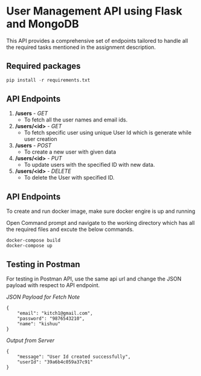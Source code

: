 # User Management API using Flask and MongoDB 
This API provides a comprehensive set of endpoints tailored to handle all the required tasks mentioned in the assignment description.

## Required packages
```python
pip install -r requirements.txt
```
## API Endpoints
1. **/users** - *GET*
   - To fetch all the user names and email ids.
2. **/users/\<id\>** - *GET*
   - To fetch specific user using unique User Id which is generate while user creation
3. **/users** - *POST*
   - To create a new user with given data
4. **/users/\<id\>** - *PUT*
   - To update users with the specified ID with new data.
5. **/users/\<id\>** - *DELETE*
    - To delete the User with specified ID.

## API Endpoints
To create and run docker image, make sure docker engire is up and running

Open Command prompt and navigate to the working directory which has all the required files and excute the below commands.

```docker
docker-compose build
docker-compose up
```

## Testing in Postman
For testing in Postman API, use the same api url and change the JSON payload with respect to API endpoint.


*JSON Payload for Fetch Note*
```
{
    "email": "kitch1@gmail.com",
    "password": "9876543210",
    "name": "kishuu"
}
```
*Output from Server*
```
{
    "message": "User Id created successfully",
    "userId": "39a6b4c059a37c91"
}
```
